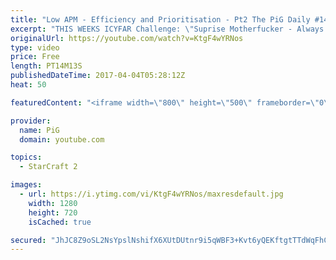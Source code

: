 ```yaml
---
title: "Low APM - Efficiency and Prioritisation - Pt2 The PiG Daily #148"
excerpt: "THIS WEEKS ICYFAR Challenge: \"Suprise Motherfucker - Always attack at two locations at once.”\r \r Send submissions to pigrandom88@gmail.com as attachment AND only ICYFAR as title! Latest submission is 24 hours before the show airs on the tuesday (AM/EU) /wednesday (AU) daily.\r \r Use this link to join"
originalUrl: https://youtube.com/watch?v=KtgF4wYRNos
type: video
price: Free
length: PT14M13S
publishedDateTime: 2017-04-04T05:28:12Z
heat: 50

featuredContent: "<iframe width=\"800\" height=\"500\" frameborder=\"0\" src=\"https://www.youtube.com/embed/KtgF4wYRNos\" allow=\"accelerometer; autoplay; encrypted-media; gyroscope; picture-in-picture\" allowfullscreen></iframe>"

provider:
  name: PiG
  domain: youtube.com

topics:
  - StarCraft 2

images:
  - url: https://i.ytimg.com/vi/KtgF4wYRNos/maxresdefault.jpg
    width: 1280
    height: 720
    isCached: true

secured: "JhJC8Z9oSL2NsYpslNshifX6XUtDUtnr9i5qWBF3+Kvt6yQEKftgtTTdWqFhCbrHbqu8rMvZtzQ9xlhd6MRPix533QjRintrU65Hzj1WGEUbnoqfWw5NJoWKBidPBzzUNeMG/pGaFeaQ7HDOnrA2P0oBMITrH/Twv+JGAuxNSCp6VXGxT7ebDzw6DJgaRpoA/od8hEuIAC5m+yB1Z5adcLC+znhm0aqGjAxraB71dU8v46B3IGoNk1sTyodFgGyDP/5Gbeskzo2/+Oknuagxv86ozITJRlj0XCyb7zpjsNzHZbZ7rv5EeyhUKkKxnLLAsp0ED/b0Ua3UxJB+7paQnhoYA3+JwSpSiqiOFUfdvbVnhD2HVPvTqORxcA86Ul3atqzVfzYgT7zmpa3mjZ3Kfklm3JbZ9y7vEBkwtwPB/V4=;zAYoXaxmgU8Of+r9gFkP9w=="
---
```


